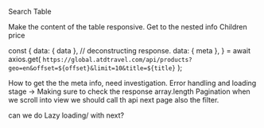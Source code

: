 Search
Table

Make the content of the table responsive.
Get to the nested info Children price

const {
        data: { data }, // deconstructing response.
        data: { meta },
      } = await axios.get(
        `https://global.atdtravel.com/api/products?geo=en&offset=${offset}&limit=10&title=${title}`
      );

How to get the the meta info, need investigation.
Error handling and loading stage -> Making sure to check the response array.length
Pagination when we scroll into view we should call th api next page 
also the filter.

can we do Lazy loading/ with next? 



